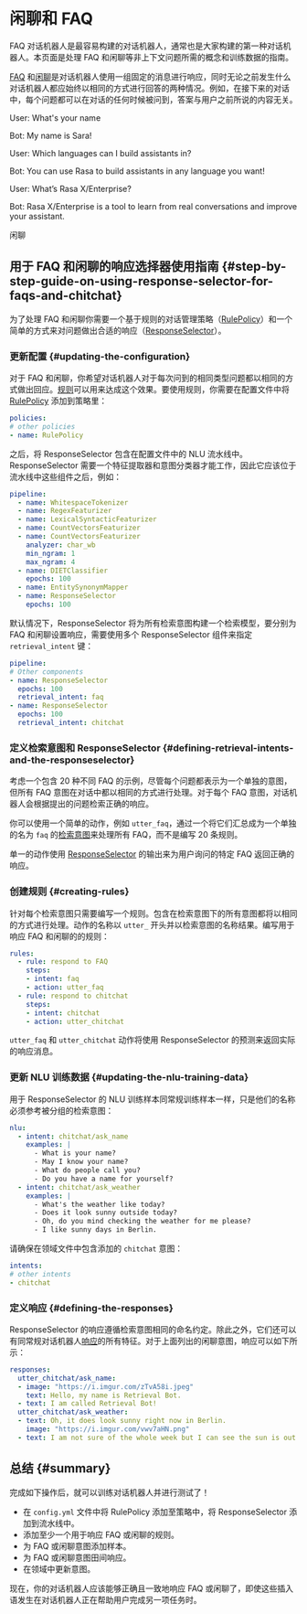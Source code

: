 # 闲聊和 FAQ

FAQ 对话机器人是最容易构建的对话机器人，通常也是大家构建的第一种对话机器人。本页面是处理 FAQ 和闲聊等非上下文问题所需的概念和训练数据的指南。

[FAQ](glossary.md#faqs) 和[闲聊](glossary.md#chitchat)是对话机器人使用一组固定的消息进行响应，同时无论之前发生什么对话机器人都应始终以相同的方式进行回答的两种情况。例如，在接下来的对话中，每个问题都可以在对话的任何时候被问到，答案与用户之前所说的内容无关。

<div class="md-chat"><div class="chat-container"><div class="chat-input chat-item stack-xs"><p class="chat-bubble"><span class="sr-only">User: </span><span class="content">What's your name</span></p></div><div class="chat-output chat-item stack-xs"><p class="chat-bubble"><span class="sr-only">Bot: </span><span class="content">My name is Sara!</span></p></div><div class="chat-input chat-item stack-xs"><p class="chat-bubble"><span class="sr-only">User: </span><span class="content">Which languages can I build assistants in?</span></p></div><div class="chat-output chat-item stack-xs"><p class="chat-bubble"><span class="sr-only">Bot: </span><span class="content">You can use Rasa to build assistants in any language you want!</span></p></div><div class="chat-input chat-item stack-xs"><p class="chat-bubble"><span class="sr-only">User: </span><span class="content">What’s Rasa X/Enterprise?</span></p></div><div class="chat-output chat-item stack-xs"><p class="chat-bubble"><span class="sr-only">Bot: </span><span class="content">Rasa X/Enterprise is a tool to learn from real conversations and improve your assistant.</span></p></div></div><figcaption>闲聊</figcaption></div>

## 用于 FAQ 和闲聊的响应选择器使用指南 {#step-by-step-guide-on-using-response-selector-for-faqs-and-chitchat}

为了处理 FAQ 和闲聊你需要一个基于规则的对话管理策略（[RulePolicy](policies.md#rule-policy)）和一个简单的方式来对问题做出合适的响应（[ResponseSelector](components.md#responseselector)）。

### 更新配置 {#updating-the-configuration}

对于 FAQ 和闲聊，你希望对话机器人对于每次问到的相同类型问题都以相同的方式做出回应。[规则](rules.md)可以用来达成这个效果。要使用规则，你需要在配置文件中将 [RulePolicy](policies.md#rule-policy) 添加到策略里：

```yaml title='config.yml'
policies:
# other policies
- name: RulePolicy
```

之后，将 ResponseSelector 包含在配置文件中的 NLU 流水线中。ResponseSelector 需要一个特征提取器和意图分类器才能工作，因此它应该位于流水线中这些组件之后，例如：

```yaml title='config.yml'
pipeline:
  - name: WhitespaceTokenizer
  - name: RegexFeaturizer
  - name: LexicalSyntacticFeaturizer
  - name: CountVectorsFeaturizer
  - name: CountVectorsFeaturizer
    analyzer: char_wb
    min_ngram: 1
    max_ngram: 4
  - name: DIETClassifier
    epochs: 100
  - name: EntitySynonymMapper
  - name: ResponseSelector
    epochs: 100
```

默认情况下，ResponseSelector 将为所有检索意图构建一个检索模型，要分别为 FAQ 和闲聊设置响应，需要使用多个 ResponseSelector 组件来指定 `retrieval_intent` 键：

```yaml title='config.yml'
pipeline:
# Other components
- name: ResponseSelector
  epochs: 100
  retrieval_intent: faq
- name: ResponseSelector
  epochs: 100
  retrieval_intent: chitchat
```

### 定义检索意图和 ResponseSelector {#defining-retrieval-intents-and-the-responseselector}

考虑一个包含 20 种不同 FAQ 的示例，尽管每个问题都表示为一个单独的意图，但所有 FAQ 意图在对话中都以相同的方式进行处理。对于每个 FAQ 意图，对话机器人会根据提出的问题检索正确的响应。

你可以使用一个简单的动作，例如 `utter_faq`，通过一个将它们汇总成为一个单独的名为 `faq` 的[检索意图](glossary.md#retrieval-intent)来处理所有 FAQ，而不是编写 20 条规则。

单一的动作使用 [ResponseSelector](components.md#responseselector) 的输出来为用户询问的特定 FAQ 返回正确的响应。

### 创建规则 {#creating-rules}

针对每个检索意图只需要编写一个规则。包含在检索意图下的所有意图都将以相同的方式进行处理。动作的名称以 `utter_` 开头并以检索意图的名称结果。编写用于响应 FAQ 和闲聊的的规则：

```yaml title='rules.yml'
rules:
  - rule: respond to FAQ
    steps:
    - intent: faq
    - action: utter_faq
  - rule: respond to chitchat
    steps:
    - intent: chitchat
    - action: utter_chitchat
```

`utter_faq` 和 `utter_chitchat` 动作将使用 ResponseSelector 的预测来返回实际的响应消息。

### 更新 NLU 训练数据 {#updating-the-nlu-training-data}

用于 ResponseSelector 的 NLU 训练样本同常规训练样本一样，只是他们的名称必须参考被分组的检索意图：

```yaml title='nlu.yml'
nlu:
  - intent: chitchat/ask_name
    examples: |
      - What is your name?
      - May I know your name?
      - What do people call you?
      - Do you have a name for yourself?
  - intent: chitchat/ask_weather
    examples: |
      - What's the weather like today?
      - Does it look sunny outside today?
      - Oh, do you mind checking the weather for me please?
      - I like sunny days in Berlin.
```

请确保在领域文件中包含添加的 `chitchat` 意图：

```yaml title='domain.yml'
intents:
# other intents
- chitchat
```

### 定义响应 {#defining-the-responses}

ResponseSelector 的响应遵循检索意图相同的命名约定。除此之外，它们还可以有同常规对话机器人[响应](domain.md#responses)的所有特征。对于上面列出的闲聊意图，响应可以如下所示：

```yaml title='domain.yml'
responses:
  utter_chitchat/ask_name:
  - image: "https://i.imgur.com/zTvA58i.jpeg"
    text: Hello, my name is Retrieval Bot.
  - text: I am called Retrieval Bot!
  utter_chitchat/ask_weather:
  - text: Oh, it does look sunny right now in Berlin.
    image: "https://i.imgur.com/vwv7aHN.png"
  - text: I am not sure of the whole week but I can see the sun is out today.
```

## 总结 {#summary}

完成如下操作后，就可以训练对话机器人并进行测试了！

- 在 `config.yml` 文件中将 RulePolicy 添加至策略中，将 ResponseSelector 添加到流水线中。
- 添加至少一个用于响应 FAQ 或闲聊的规则。
- 为 FAQ 或闲聊意图添加样本。
- 为 FAQ 或闲聊意图田间响应。
- 在领域中更新意图。

现在，你的对话机器人应该能够正确且一致地响应 FAQ 或闲聊了，即使这些插入语发生在对话机器人正在帮助用户完成另一项任务时。

